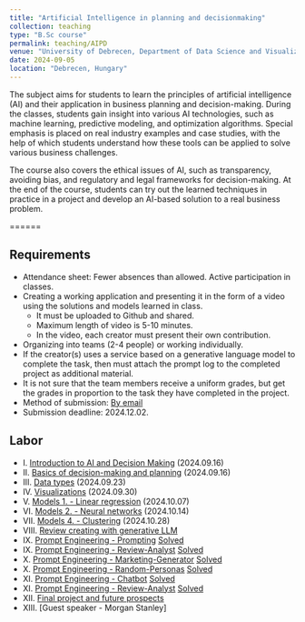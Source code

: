 ```yaml
---
title: "Artificial Intelligence in planning and decisionmaking"
collection: teaching
type: "B.Sc course"
permalink: teaching/AIPD
venue: "University of Debrecen, Department of Data Science and Visualization"
date: 2024-09-05
location: "Debrecen, Hungary"
---
```


The subject aims for students to learn the principles of artificial intelligence (AI) and their application in business planning and decision-making. During the classes, students gain insight into various AI technologies, such as machine learning, predictive modeling, and optimization algorithms. Special emphasis is placed on real industry examples and case studies, with the help of which students understand how these tools can be applied to solve various business challenges.

The course also covers the ethical issues of AI, such as transparency, avoiding bias, and regulatory and legal frameworks for decision-making. At the end of the course, students can try out the learned techniques in practice in a project and develop an AI-based solution to a real business problem.

======

## Requirements

- Attendance sheet: Fewer absences than allowed. Active participation in classes.
- Creating a working application and presenting it in the form of a video using the solutions and models learned in class.
     - It must be uploaded to Github and shared.
     - Maximum length of video is 5-10 minutes.
     - In the video, each creator must present their own contribution.
- Organizing into teams (2-4 people) or working individually.
- If the creator(s) uses a service based on a generative language model to complete the task, then must attach the prompt log to the completed project as additional material.
- It is not sure that the team members receive a uniform grades, but get the grades in proportion to the task they have completed in the project.
- Method of submission: [By email](mailto:lakatos.robert@inf.unideb.hu)
- Submission deadline: 2024.12.02.

## Labor

- I.    [Introduction to AI and Decision Making](../materials/AIPD/labor/I-introduction) (2024.09.16)
- II.   [Basics of decision-making and planning](../materials/AIPD/labor/II-decisionmaking) (2024.09.16)
- III.  [Data types](../materials/AIPD/labor/III-datatypes) (2024.09.23)
- IV.   [Visualizations](../materials/AIPD/labor/IV-visualizations) (2024.09.30)
- V.    [Models 1. - Linear regression](../materials/AIPD/labor/V-linear-regression) (2024.10.07)
- VI.   [Models 2. - Neural networks](../materials/AIPD/labor/VI-neural-network) (2024.10.14)
- VII.  [Models 4. - Clustering](../materials/AIPD/labor/VII-clustering) (2024.10.28)
- VIII. [Review creating with generative LLM]() 
- IX.   [Prompt Engineering - Prompting](https://colab.research.google.com/drive/1qR3t_4aCEdcdB5tmJ1wvJKmPQP-UO33D) [Solved](https://colab.research.google.com/drive/18awvuaAGMljDwD4R5V9uaLrQWIM0hvPa)
- IX.   [Prompt Engineering - Review-Analyst](https://colab.research.google.com/drive/1N_uSVFmuHe7MkRV4-wgT6hSUIuR81emS) [Solved](https://colab.research.google.com/drive/1ImWEiwzZW8Zw6UCEeEJnwrQ7UACCUQRV)
- X.    [Prompt Engineering - Marketing-Generator](https://colab.research.google.com/drive/1rcaWJ7R1P232OosvQMmtX6ce55B32kYt) [Solved](https://colab.research.google.com/drive/1oh-KrNv5EJ0L-rEz_nOPqE_vyejXGpfu)
- X.    [Prompt Engineering - Random-Personas](https://colab.research.google.com/drive/1h1X20s4Kr8wQ_gRMUYuPbZcVX9bR5Lyf) [Solved](https://colab.research.google.com/drive/1ImWEiwzZW8Zw6UCEeEJnwrQ7UACCUQRV)
- XI.   [Prompt Engineering - Chatbot](https://colab.research.google.com/drive/1FB5BqTd_adnsy6VNyawnTieWlp1TCFoG) [Solved](https://colab.research.google.com/drive/1HuHfWw1DxPQQ-3TUr98Ynjm0g7PssCPY)
- XI.   [Prompt Engineering - Review-Analyst](https://colab.research.google.com/drive/1QaGBSUHRIzVmEjAPefXzdIWjoPtGWAkd) [Solved](https://colab.research.google.com/drive/1yhnOw4FhHZ8Jm8mogGwJYKAiWOKh5Dom)
- XII.  [Final project and future prospects]()
- XIII. [Guest speaker - Morgan Stanley]
